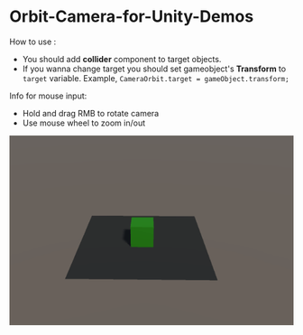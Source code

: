 # Orbit-Camera-for-Unity-Demos

How to use :
- You should add **collider** component to target objects.
- If you wanna change target you should set gameobject's **Transform** to ```target``` variable. Example, ```CameraOrbit.target = gameObject.transform;```

Info for mouse input: 
- Hold and drag RMB to rotate camera
- Use mouse wheel to zoom in/out


![demo-gif](https://github.com/jamwitk/Orbit-Camera-for-Unity-Demos/blob/master/OrbitCameraDemo.gif)
